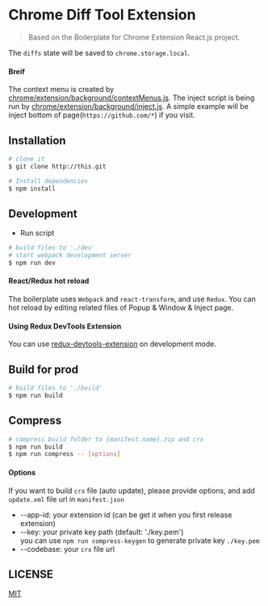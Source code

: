 # Chrome Diff Tool Extension

> Based on the Boilerplate for Chrome Extension React.js project.

The `diffs` state will be saved to `chrome.storage.local`.

#### Breif

The context menu is created by [chrome/extension/background/contextMenus.js](chrome/extension/background/contextMenus.js).
The inject script is being run by [chrome/extension/background/inject.js](chrome/extension/background/inject.js). A simple example will be inject bottom of page(`https://github.com/*`) if you visit.

## Installation

```bash
# clone it
$ git clone http://this.git

# Install dependencies
$ npm install
```

## Development

* Run script
```bash
# build files to './dev'
# start webpack development server
$ npm run dev
```

#### React/Redux hot reload

The boilerplate uses `Webpack` and `react-transform`, and use `Redux`. You can hot reload by editing related files of Popup & Window & Inject page.

#### Using Redux DevTools Extension

You can use [redux-devtools-extension](https://github.com/zalmoxisus/redux-devtools-extension) on development mode.

## Build for prod

```bash
# build files to './build'
$ npm run build
```

## Compress

```bash
# compress build folder to {manifest.name}.zip and crx
$ npm run build
$ npm run compress -- [options]
```

#### Options

If you want to build `crx` file (auto update), please provide options, and add `update.xml` file url in `manifest.json`

* --app-id: your extension id (can be get it when you first release extension)
* --key: your private key path (default: './key.pem')  
  you can use `npm run compress-keygen` to generate private key `./key.pem`
* --codebase: your `crx` file url

## LICENSE

[MIT](LICENSE)